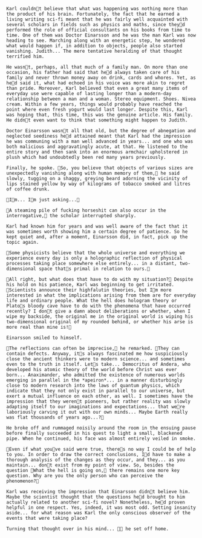 	Karl couldnt believe that what was happening was nothing more than the product of his brain. Fortunately, the fact that he earned a living writing sci-fi meant that he was fairly well acquainted with several scholars in fields such as physics and maths, since theyd performed the role of official consultants on his books from time to time. One of them was Doctor Einarsson and he was the man Karl was now heading to see. Marching along with an energetic step, he wondered what would happen if, in addition to objects, people also started vanishing. Judith... The mere tentative heralding of that thought terrified him.

	He wasnt, perhaps, all that much of a family man. On more than one occasion, his father had said that hed always taken care of his family and never thrown money away on drink, cards and whores. Yet, as hed said it, what had echoed in his voice was more akin to regret than pride. Moreover, Karl believed that even a great many items of everyday use were capable of lasting longer than a modern-day relationship between a man and a woman. Stereo equipment. Shoes. Nivea cream. Within a few years, things would probably have reached the point where even fresh yogurt would last longer. Despite this, Karl was hoping that, this time, this was the genuine article. His family. He didnt even want to think that something might happen to Judith.

	Doctor Einarsson wasnt all that old, but the degree of abnegation and neglected seediness hed attained meant that Karl had the impression he was communing with a man well advanced in years... and one who was both malicious and aggravatingly acute, at that. He listened to the entire story and then sank into an enormous armchair upholstered in plush which had undoubtedly been red many years previously.

	Finally, he spoke. So, you believe that objects of various sizes are unexpectedly vanishing along with human memory of them, he said slowly, tugging on a shaggy, greying beard adorning the vicinity of lips stained yellow by way of kilograms of tobacco smoked and litres of coffee drunk.

	Im... Im just asking...

	A steaming pile of fucking horseshit can also occur in the interrogative, the scholar interrupted sharply.

	Karl had known him for years and was well aware of the fact that it was sometimes worth showing him a certain degree of patience. So he kept quiet and, after a moment, Einarsson did, in fact, pick up the topic again.

	Some physicists believe that the whole universe and everything we experience every day is only a holographic reflection of physical processes taking place somewhere else entirely... in a distant, two-dimensional space thats primal in relation to ours.

	All right, but what does that have to do with my situation? Despite his hold on his patience, Karl was beginning to get irritated. Scientists announce their highfalutin theories, but Im more interested in what the implications arising from them are for everyday life and ordinary people. What the hell does hologram theory or Platos bloody cave have to do with the phenomena that have occurred recently? I dont give a damn about deliberations or whether, when I wipe my backside, the original me in the original world is wiping his two-dimensional original of my rounded behind, or whether his arse is more real than mine is!

	Einarsson smiled to himself.

	The reflections can often be imprecise, he remarked. They can contain defects. Anyway, its always fascinated me how suspiciously close the ancient thinkers were to modern science... and sometimes even to the truth in itself. Lets take... Democritus of Andera, who developed his atomic theory of the world before Christ was ever born... Anaximander, who admitted the existence of numerous worlds emerging in parallel in the *apeiron*... in a manner disturbingly close to modern research into the laws of quantum physics, which indicate that they not only exist in parallel to our universe, but exert a mutual influence on each other, as well. I sometimes have the impression that they werent pioneers, but rather reality was slowly adapting itself to our imaginations and expectations... that were laboriously carving it out with our own minds... Maybe Earth really was flat thousands of years ago...?

	He broke off and rummaged noisily around the room in the ensuing pause before finally succeeded in his quest to light a small, blackened pipe. When he continued, his face was almost entirely veiled in smoke.

	Even if what youve said were true, theres no way I could be of help to you. In order to draw the correct conclusions, Id have to make a thorough analysis of the changes as they occur, and they... as you maintain... dont exist from my point of view. So, besides the question What the hell is going on, there remains one more key question. Why are you the only person who can perceive the phenomenon?

	Karl was receiving the impression that Einarsson didnt believe him. Maybe the scientist thought that the questions hed brought to him actually related to another sci-fi novel? Nonetheless, hed proven helpful in one respect. Yes, indeed, it was most odd. Setting insanity aside... for what reason was Karl the only conscious observer of the events that were taking place?

	Turning that thought over in his mind...  he set off home. 